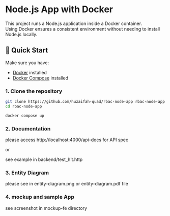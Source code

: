 # Node.js App with Docker

This project runs a Node.js application inside a Docker container.  
Using Docker ensures a consistent environment without needing to install Node.js locally.

## 🚀 Quick Start

Make sure you have:

- [Docker](https://docs.docker.com/get-docker/) installed
- [Docker Compose](https://docs.docker.com/compose/install/) installed

### 1. Clone the repository

```bash
git clone https://github.com/huzaifah-quad/rbac-node-app rbac-node-app
cd rbac-node-app

docker compose up
```

### 2. Documentation
please access http://localhost:4000/api-docs for API spec

or 

see example in backend/test_hit.http


### 3. Entity Diagram
please see in entity-diagram.png or entity-diagram.pdf file


### 4. mockup and sample App
see screenshot in mockup-fe directory